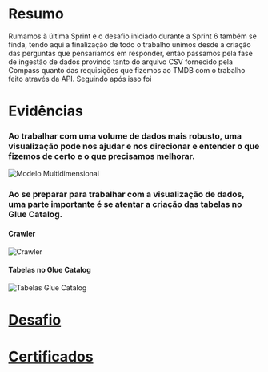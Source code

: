 # Resumo

Rumamos à última Sprint e o desafio iniciado durante a Sprint 6 também se finda, tendo aqui a finalização de todo o trabalho unimos desde a criação das perguntas que pensaríamos em responder, então passamos pela fase de ingestão de dados provindo tanto do arquivo CSV fornecido pela Compass quanto das requisições que fizemos ao TMDB com o trabalho feito através da API. Seguindo após isso foi

# Evidências
### Ao trabalhar com uma volume de dados mais robusto, uma visualização pode nos ajudar e nos direcionar e entender o que fizemos de certo e o que precisamos melhorar.
![Modelo Multidimensional](Evidencias/modelo_filmesseries.png)

### Ao se preparar para trabalhar com a visualização de dados, uma parte importante é se atentar a criação das tabelas no Glue Catalog.
#### Crawler
![Crawler](Evidencias/crawler_criado.png)
#### Tabelas no Glue Catalog
![Tabelas Glue Catalog](Evidencias/tabelas_glue_catalog.png)

# __[Desafio](/Sprint_10/Desafio/)__

# __[Certificados](/Sprint_10/Certificados/)__
